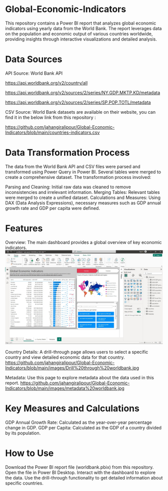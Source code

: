 # Global-Economic-Indicators
This repository contains a Power BI report that analyzes global economic indicators using yearly data from the World Bank. The report leverages data on the population and economic output of various countries worldwide, providing insights through interactive visualizations and detailed analysis.

# Data Sources
API Source: World Bank API

https://api.worldbank.org/v2/country/all

https://api.worldbank.org/v2/sources/2/series/NY.GDP.MKTP.KD/metadata

https://api.worldbank.org/v2/sources/2/series/SP.POP.TOTL/metadata

CSV Source: World Bank datasets are available on their website, you can find it in the below link from this repository :

https://github.com/jahangiralipour/Global-Economic-Indicators/blob/main/countries-indicators.csv

# Data Transformation Process
The data from the World Bank API and CSV files were parsed and transformed using Power Query in Power BI. Several tables were merged to create a comprehensive dataset. The transformation process involved:

Parsing and Cleaning: Initial raw data was cleaned to remove inconsistencies and irrelevant information.
Merging Tables: Relevant tables were merged to create a unified dataset.
Calculations and Measures: Using DAX (Data Analysis Expressions), necessary measures such as GDP annual growth rate and GDP per capita were defined.

# Features
Overview: The main dashboard provides a global overview of key economic indicators.
![Dashboard Screenshot 1](https://github.com/jahangiralipour/Global-Economic-Indicators/blob/main/images/overview%20worldbank.jpg)

Country Details: A drill-through page allows users to select a specific country and view detailed economic data for that country.
https://github.com/jahangiralipour/Global-Economic-Indicators/blob/main/images/Drill%20through%20worldbank.jpg

Metadata: Use this page to explore metadata about the data used in this report.
https://github.com/jahangiralipour/Global-Economic-Indicators/blob/main/images/metadata%20worldbank.jpg


# Key Measures and Calculations
GDP Annual Growth Rate: Calculated as the year-over-year percentage change in GDP.
GDP per Capita: Calculated as the GDP of a country divided by its population.


# How to Use
Download the Power BI report file (worldbank.pbix) from this repository.
Open the file in Power BI Desktop.
Interact with the dashboard to explore the data. Use the drill-through functionality to get detailed information about specific countries.
